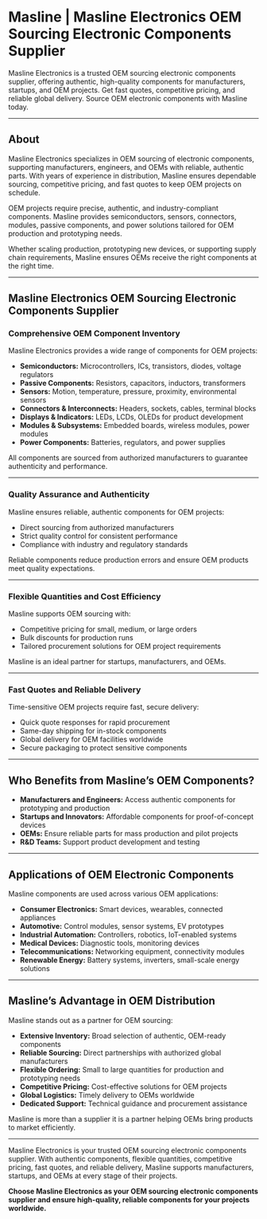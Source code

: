 # Masline | Masline Electronics OEM Sourcing Electronic Components Supplier

Masline Electronics is a trusted OEM sourcing electronic components supplier, offering authentic, high-quality components for manufacturers, startups, and OEM projects. Get fast quotes, competitive pricing, and reliable global delivery. Source OEM electronic components with Masline today.

---

## About

Masline Electronics specializes in OEM sourcing of electronic components, supporting manufacturers, engineers, and OEMs with reliable, authentic parts. With years of experience in distribution, Masline ensures dependable sourcing, competitive pricing, and fast quotes to keep OEM projects on schedule.

OEM projects require precise, authentic, and industry-compliant components. Masline provides semiconductors, sensors, connectors, modules, passive components, and power solutions tailored for OEM production and prototyping needs.

Whether scaling production, prototyping new devices, or supporting supply chain requirements, Masline ensures OEMs receive the right components at the right time.

---

## Masline Electronics OEM Sourcing Electronic Components Supplier

### Comprehensive OEM Component Inventory

Masline Electronics provides a wide range of components for OEM projects:

- **Semiconductors:** Microcontrollers, ICs, transistors, diodes, voltage regulators  
- **Passive Components:** Resistors, capacitors, inductors, transformers  
- **Sensors:** Motion, temperature, pressure, proximity, environmental sensors  
- **Connectors & Interconnects:** Headers, sockets, cables, terminal blocks  
- **Displays & Indicators:** LEDs, LCDs, OLEDs for product development  
- **Modules & Subsystems:** Embedded boards, wireless modules, power modules  
- **Power Components:** Batteries, regulators, and power supplies  

All components are sourced from authorized manufacturers to guarantee authenticity and performance.

---

### Quality Assurance and Authenticity

Masline ensures reliable, authentic components for OEM projects:

- Direct sourcing from authorized manufacturers  
- Strict quality control for consistent performance  
- Compliance with industry and regulatory standards  

Reliable components reduce production errors and ensure OEM products meet quality expectations.

---

### Flexible Quantities and Cost Efficiency

Masline supports OEM sourcing with:

- Competitive pricing for small, medium, or large orders  
- Bulk discounts for production runs  
- Tailored procurement solutions for OEM project requirements  

Masline is an ideal partner for startups, manufacturers, and OEMs.

---

### Fast Quotes and Reliable Delivery

Time-sensitive OEM projects require fast, secure delivery:

- Quick quote responses for rapid procurement  
- Same-day shipping for in-stock components  
- Global delivery for OEM facilities worldwide  
- Secure packaging to protect sensitive components  

---

## Who Benefits from Masline’s OEM Components?

- **Manufacturers and Engineers:** Access authentic components for prototyping and production  
- **Startups and Innovators:** Affordable components for proof-of-concept devices  
- **OEMs:** Ensure reliable parts for mass production and pilot projects  
- **R&D Teams:** Support product development and testing  

---

## Applications of OEM Electronic Components

Masline components are used across various OEM applications:

- **Consumer Electronics:** Smart devices, wearables, connected appliances  
- **Automotive:** Control modules, sensor systems, EV prototypes  
- **Industrial Automation:** Controllers, robotics, IoT-enabled systems  
- **Medical Devices:** Diagnostic tools, monitoring devices  
- **Telecommunications:** Networking equipment, connectivity modules  
- **Renewable Energy:** Battery systems, inverters, small-scale energy solutions  

---

## Masline’s Advantage in OEM Distribution

Masline stands out as a partner for OEM sourcing:

- **Extensive Inventory:** Broad selection of authentic, OEM-ready components  
- **Reliable Sourcing:** Direct partnerships with authorized global manufacturers  
- **Flexible Ordering:** Small to large quantities for production and prototyping needs  
- **Competitive Pricing:** Cost-effective solutions for OEM projects  
- **Global Logistics:** Timely delivery to OEMs worldwide  
- **Dedicated Support:** Technical guidance and procurement assistance  

Masline is more than a supplier it is a partner helping OEMs bring products to market efficiently.

---

Masline Electronics is your trusted OEM sourcing electronic components supplier. With authentic components, flexible quantities, competitive pricing, fast quotes, and reliable delivery, Masline supports manufacturers, startups, and OEMs at every stage of their projects.  

**Choose Masline Electronics as your OEM sourcing electronic components supplier and ensure high-quality, reliable components for your projects worldwide.**

